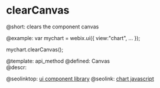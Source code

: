 clearCanvas
=============



@short:
	clears the component canvas



@example:
var mychart = webix.ui({
	view:"chart", 
    ...
});

mychart.clearCanvas();

@template:	api_method
@defined:	Canvas	
@descr:



@seolinktop: [ui component library](https://webix.com)
@seolink: [chart javascript](https://webix.com/widget/charts/)